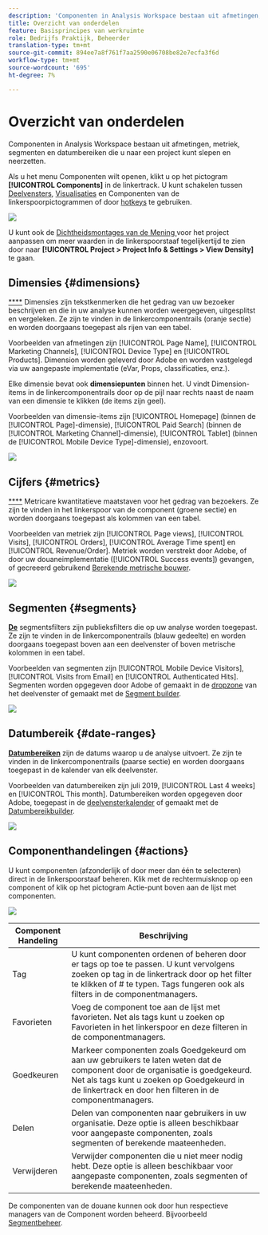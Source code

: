 ```yaml
---
description: 'Componenten in Analysis Workspace bestaan uit afmetingen, metriek, segmenten en datumbereiken die u naar een project kunt slepen en neerzetten. '
title: Overzicht van onderdelen
feature: Basisprincipes van werkruimte
role: Bedrijfs Praktijk, Beheerder
translation-type: tm+mt
source-git-commit: 894ee7a8f761f7aa2590e06708be82e7ecfa3f6d
workflow-type: tm+mt
source-wordcount: '695'
ht-degree: 7%

---
```



# Overzicht van onderdelen

Componenten in Analysis Workspace bestaan uit afmetingen, metriek, segmenten en datumbereiken die u naar een project kunt slepen en neerzetten.

Als u het menu Componenten wilt openen, klikt u op het pictogram **[!UICONTROL Components]** in de linkertrack. U kunt schakelen tussen [Deelvensters](https://docs.adobe.com/content/help/en/analytics/analyze/analysis-workspace/panels/panels.html), [Visualisaties](https://docs.adobe.com/content/help/en/analytics/analyze/analysis-workspace/visualizations/freeform-analysis-visualizations.html) en Componenten van de linkerspoorpictogrammen of door [hotkeys](/help/analyze/analysis-workspace/build-workspace-project/fa-shortcut-keys.md) te gebruiken.

![](assets/component-overview.png)

U kunt ook de [Dichtheidsmontages van de Mening ](https://docs.adobe.com/content/help/en/analytics/analyze/analysis-workspace/build-workspace-project/view-density.html) voor het project aanpassen om meer waarden in de linkerspoorstaaf tegelijkertijd te zien door naar **[!UICONTROL Project > Project Info & Settings > View Density]** te gaan.

## Dimensies {#dimensions}

[****](https://docs.adobe.com/content/help/en/analytics/components/dimensions/overview.html) Dimensies zijn tekstkenmerken die het gedrag van uw bezoeker beschrijven en die in uw analyse kunnen worden weergegeven, uitgesplitst en vergeleken. Ze zijn te vinden in de linkercomponentrails (oranje sectie) en worden doorgaans toegepast als rijen van een tabel.

Voorbeelden van afmetingen zijn [!UICONTROL Page Name], [!UICONTROL Marketing Channels], [!UICONTROL Device Type] en [!UICONTROL Products]. Dimension worden geleverd door Adobe en worden vastgelegd via uw aangepaste implementatie (eVar, Props, classificaties, enz.).

Elke dimensie bevat ook **dimensiepunten** binnen het. U vindt Dimension-items in de linkercomponentrails door op de pijl naar rechts naast de naam van een dimensie te klikken (de items zijn geel).

Voorbeelden van dimensie-items zijn [!UICONTROL Homepage] (binnen de [!UICONTROL Page]-dimensie), [!UICONTROL Paid Search] (binnen de [!UICONTROL Marketing Channel]-dimensie), [!UICONTROL Tablet] (binnen de [!UICONTROL Mobile Device Type]-dimensie), enzovoort.

![](assets/dimensions.png)

## Cijfers {#metrics}

[****](https://docs.adobe.com/content/help/en/analytics/components/metrics/overview.html) Metricare kwantitatieve maatstaven voor het gedrag van bezoekers. Ze zijn te vinden in het linkerspoor van de component (groene sectie) en worden doorgaans toegepast als kolommen van een tabel.

Voorbeelden van metriek zijn [!UICONTROL Page views], [!UICONTROL Visits], [!UICONTROL Orders], [!UICONTROL Average Time spent] en [!UICONTROL Revenue/Order]. Metriek worden verstrekt door Adobe, of door uw douaneimplementatie ([!UICONTROL Success events]) gevangen, of gecreeerd gebruikend [Berekende metrische bouwer](https://docs.adobe.com/content/help/en/analytics/components/calculated-metrics/calcmetric-workflow/cm-build-metrics.html).

![](assets/metrics.png)

## Segmenten {#segments}

[**De**](https://docs.adobe.com/content/help/en/analytics/analyze/analysis-workspace/components/t-freeform-project-segment.html) segmentsfilters zijn publieksfilters die op uw analyse worden toegepast. Ze zijn te vinden in de linkercomponentrails (blauw gedeelte) en worden doorgaans toegepast boven aan een deelvenster of boven metrische kolommen in een tabel.

Voorbeelden van segmenten zijn [!UICONTROL Mobile Device Visitors], [!UICONTROL Visits from Email] en [!UICONTROL Authenticated Hits]. Segmenten worden opgegeven door Adobe of gemaakt in de [dropzone](https://docs.adobe.com/content/help/en/analytics/analyze/analysis-workspace/panels/panels.html) van het deelvenster of gemaakt met de [Segment builder](https://docs.adobe.com/content/help/en/analytics/components/segmentation/segmentation-workflow/seg-build.html).

![](assets/segments.png)

## Datumbereik {#date-ranges}

[**Datumbereiken**](https://docs.adobe.com/content/help/en/analytics/analyze/analysis-workspace/components/calendar-date-ranges/calendar.html) zijn de datums waarop u de analyse uitvoert. Ze zijn te vinden in de linkercomponentrails (paarse sectie) en worden doorgaans toegepast in de kalender van elk deelvenster.

Voorbeelden van datumbereiken zijn juli 2019, [!UICONTROL Last 4 weeks] en [!UICONTROL This month]. Datumbereiken worden opgegeven door Adobe, toegepast in de [deelvensterkalender](https://docs.adobe.com/content/help/en/analytics/analyze/analysis-workspace/panels/panels.html) of gemaakt met de [Datumbereikbuilder](https://docs.adobe.com/content/help/en/analytics/analyze/analysis-workspace/components/calendar-date-ranges/custom-date-ranges.html).

![](assets/date-ranges.png)

## Componenthandelingen {#actions}

U kunt componenten (afzonderlijk of door meer dan één te selecteren) direct in de linkerspoorstaaf beheren. Klik met de rechtermuisknop op een component of klik op het pictogram Actie-punt boven aan de lijst met componenten.

![](assets/component-actions.png)

| Component Handeling | Beschrijving |
|--- |--- |
| Tag | U kunt componenten ordenen of beheren door er tags op toe te passen. U kunt vervolgens zoeken op tag in de linkertrack door op het filter te klikken of # te typen. Tags fungeren ook als filters in de componentmanagers. |
| Favorieten | Voeg de component toe aan de lijst met favorieten. Net als tags kunt u zoeken op Favorieten in het linkerspoor en deze filteren in de componentmanagers. |
| Goedkeuren | Markeer componenten zoals Goedgekeurd om aan uw gebruikers te laten weten dat de component door de organisatie is goedgekeurd. Net als tags kunt u zoeken op Goedgekeurd in de linkertrack en door hen filteren in de componentmanagers. |
| Delen | Delen van componenten naar gebruikers in uw organisatie. Deze optie is alleen beschikbaar voor aangepaste componenten, zoals segmenten of berekende maateenheden. |
| Verwijderen | Verwijder componenten die u niet meer nodig hebt. Deze optie is alleen beschikbaar voor aangepaste componenten, zoals segmenten of berekende maateenheden. |

De componenten van de douane kunnen ook door hun respectieve managers van de Component worden beheerd. Bijvoorbeeld [Segmentbeheer](/help/components/segmentation/segmentation-workflow/seg-manage.md).
